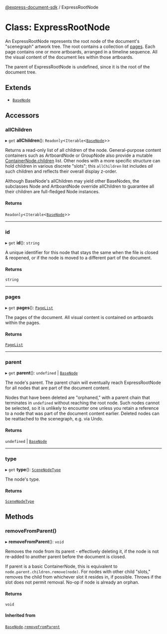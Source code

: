 [@express-document-sdk](../overview.md) / ExpressRootNode

# Class: ExpressRootNode

An ExpressRootNode represents the root node of the document's "scenegraph" artwork tree. The root contains a collection
of [pages](ExpressRootNode.md#pages). Each page contains one or more artboards, arranged in a timeline sequence. All the visual content of
the document lies within those artboards.

The parent of ExpressRootNode is undefined, since it is the root of the document tree.

## Extends

-   [`BaseNode`](BaseNode.md)

## Accessors

### allChildren

▸ `get` **allChildren**(): `Readonly`<`Iterable`<[`BaseNode`](BaseNode.md)\>\>

Returns a read-only list of all children of the node. General-purpose content containers such as ArtboardNode or
GroupNode also provide a mutable [ContainerNode.children](../interfaces/ContainerNode.md#children) list. Other nodes with a more specific structure can
hold children in various discrete "slots"; this `allChildren` list includes _all_ such children and reflects their
overall display z-order.

Although BaseNode's allChildren may yield other BaseNodes, the subclasses Node and ArtboardNode override allChildren
to guarantee all their children are full-fledged Node instances.

#### Returns

`Readonly`<`Iterable`<[`BaseNode`](BaseNode.md)\>\>

---

### id

▸ `get` **id**(): `string`

A unique identifier for this node that stays the same when the file is closed & reopened, or if the node is
moved to a different part of the document.

#### Returns

`string`

---

### pages

▸ `get` **pages**(): [`PageList`](PageList.md)

The pages of the document. All visual content is contained on artboards within the pages.

#### Returns

[`PageList`](PageList.md)

---

### parent

▸ `get` **parent**(): `undefined` \| [`BaseNode`](BaseNode.md)

The node's parent. The parent chain will eventually reach ExpressRootNode for all nodes that are part of the document
content.

Nodes that have been deleted are "orphaned," with a parent chain that terminates in `undefined` without reaching the
root node. Such nodes cannot be selected, so it is unlikely to encounter one unless you retain a reference to a node
that was part of the document content earlier. Deleted nodes can be reattached to the scenegraph, e.g. via Undo.

#### Returns

`undefined` \| [`BaseNode`](BaseNode.md)

---

### type

▸ `get` **type**(): [`SceneNodeType`](../enumerations/SceneNodeType.md)

The node's type.

#### Returns

[`SceneNodeType`](../enumerations/SceneNodeType.md)

## Methods

### removeFromParent()

▸ **removeFromParent**(): `void`

Removes the node from its parent - effectively deleting it, if the node is not re-added to another parent before the
document is closed.

If parent is a basic ContainerNode, this is equivalent to `node.parent.children.remove(node)`. For nodes with other
child "slots," removes the child from whichever slot it resides in, if possible. Throws if the slot does not permit
removal. No-op if node is already an orphan.

#### Returns

`void`

#### Inherited from

[`BaseNode`](BaseNode.md).[`removeFromParent`](BaseNode.md#removefromparent)
